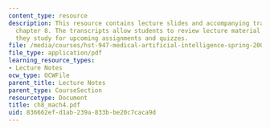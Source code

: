 ```yaml
---
content_type: resource
description: This resource contains lecture slides and accompanying transcripts for
  chapter 8. The transcripts allow students to review lecture material in detail as
  they study for upcoming assignments and quizzes.
file: /media/courses/hst-947-medical-artificial-intelligence-spring-2005/836662efd1ab239a833bbe20c7caca9d_ch8_mach4.pdf
file_type: application/pdf
learning_resource_types:
- Lecture Notes
ocw_type: OCWFile
parent_title: Lecture Notes
parent_type: CourseSection
resourcetype: Document
title: ch8_mach4.pdf
uid: 836662ef-d1ab-239a-833b-be20c7caca9d
---
```

